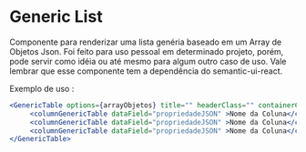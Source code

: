 # Generic List
Componente para renderizar uma lista genéria baseado em um Array de Objetos Json. Foi feito para uso pessoal em determinado projeto, porém, 
pode servir como idéia ou até mesmo para algum outro caso de uso. Vale lembrar que esse componente tem a dependência do semantic-ui-react.


Exemplo de uso : 

```jsx
<GenericTable options={arrayObjetos} title="" headerClass="" containerClass="">            
     <columnGenericTable dataField="propriedadeJSON" >Nome da Coluna</columnGenericTable>
     <columnGenericTable dataField="propriedadeJSON" >Nome da Coluna</columnGenericTable>
     <columnGenericTable dataField="propriedadeJSON" >Nome da Coluna</columnGenericTable>
</GenericTable>

```
